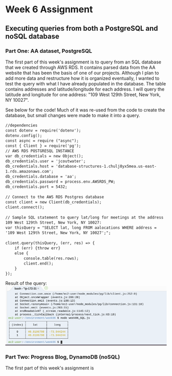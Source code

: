 # Week 6 Assignment
## Executing queries from both a PostgreSQL and noSQL database

### Part One: AA dataset, PostgreSQL
The first part of this week's assignment is to query from an SQL database that we created through AWS RDS. It contains parsed data from the AA website that has been the basis of one of our projects. Although I plan to add more data and restructure how it is organized eventually, I wanted to test the query with what I have already populated in the database. The table contains addresses and latitude/longitude for each address. I will query the latitude and longitude for one address: "109 West 129th Street, New York, NY 10027".

See below for the code! Much of it was re-used from the code to create the database, but small changes were made to make it into a query.

    //dependencies
    const dotenv = require('dotenv');
    dotenv.config();
    const async = require ("async"); 
    const { Client } = require('pg');
    // AWS RDS POSTGRESQL INSTANCE
    var db_credentials = new Object();
    db_credentials.user = 'jcoutwater';
    db_credentials.host = 'database-structures-1.chulj8yx5mea.us-east-1.rds.amazonaws.com';
    db_credentials.database = 'aa';
    db_credentials.password = process.env.AWSRDS_PW;
    db_credentials.port = 5432;

    // Connect to the AWS RDS Postgres database
    const client = new Client(db_credentials);
    client.connect();

    // Sample SQL statement to query lat/long for meetings at the address 109 West 129th Street, New York, NY 10027: 
    var thisQuery = "SELECT lat, long FROM aalocations WHERE address = '109 West 129th Street, New York, NY 10027';";

    client.query(thisQuery, (err, res) => {
        if (err) {throw err}
        else {
            console.table(res.rows);
            client.end();
        }
    });
    
Result of the query:
![alt text](https://github.com/joutwater/Data-Structures/blob/master/week06/data/week06_SQL.png)

### Part Two: Progress Blog, DynamoDB (noSQL)
The first part of this week's assignment is 
